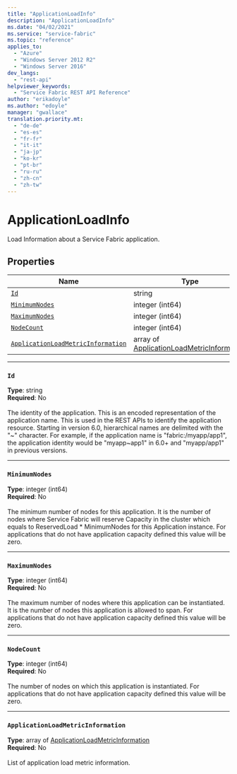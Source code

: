 ```yaml
---
title: "ApplicationLoadInfo"
description: "ApplicationLoadInfo"
ms.date: "04/02/2021"
ms.service: "service-fabric"
ms.topic: "reference"
applies_to: 
  - "Azure"
  - "Windows Server 2012 R2"
  - "Windows Server 2016"
dev_langs: 
  - "rest-api"
helpviewer_keywords: 
  - "Service Fabric REST API Reference"
author: "erikadoyle"
ms.author: "edoyle"
manager: "gwallace"
translation.priority.mt: 
  - "de-de"
  - "es-es"
  - "fr-fr"
  - "it-it"
  - "ja-jp"
  - "ko-kr"
  - "pt-br"
  - "ru-ru"
  - "zh-cn"
  - "zh-tw"
---
```

# ApplicationLoadInfo

Load Information about a Service Fabric application.

## Properties
| Name | Type | Required |
| --- | --- | --- |
| [`Id`](#id) | string | No |
| [`MinimumNodes`](#minimumnodes) | integer (int64) | No |
| [`MaximumNodes`](#maximumnodes) | integer (int64) | No |
| [`NodeCount`](#nodecount) | integer (int64) | No |
| [`ApplicationLoadMetricInformation`](#applicationloadmetricinformation) | array of [ApplicationLoadMetricInformation](sfclient-model-applicationloadmetricinformation.md) | No |

____
### `Id`
__Type__: string <br/>
__Required__: No<br/>
<br/>
The identity of the application. This is an encoded representation of the application name. This is used in the REST APIs to identify the application resource.
Starting in version 6.0, hierarchical names are delimited with the "\~" character. For example, if the application name is "fabric:/myapp/app1",
the application identity would be "myapp\~app1" in 6.0+ and "myapp/app1" in previous versions.


____
### `MinimumNodes`
__Type__: integer (int64) <br/>
__Required__: No<br/>
<br/>
The minimum number of nodes for this application.
It is the number of nodes where Service Fabric will reserve Capacity in the cluster which equals to ReservedLoad * MinimumNodes for this Application instance.
For applications that do not have application capacity defined this value will be zero.


____
### `MaximumNodes`
__Type__: integer (int64) <br/>
__Required__: No<br/>
<br/>
The maximum number of nodes where this application can be instantiated.
It is the number of nodes this application is allowed to span.
For applications that do not have application capacity defined this value will be zero.


____
### `NodeCount`
__Type__: integer (int64) <br/>
__Required__: No<br/>
<br/>
The number of nodes on which this application is instantiated.
For applications that do not have application capacity defined this value will be zero.


____
### `ApplicationLoadMetricInformation`
__Type__: array of [ApplicationLoadMetricInformation](sfclient-model-applicationloadmetricinformation.md) <br/>
__Required__: No<br/>
<br/>
List of application load metric information.
